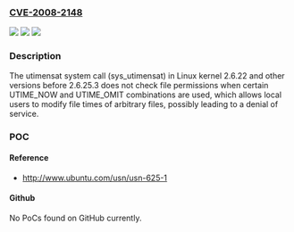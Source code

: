 ### [CVE-2008-2148](https://cve.mitre.org/cgi-bin/cvename.cgi?name=CVE-2008-2148)
![](https://img.shields.io/static/v1?label=Product&message=n%2Fa&color=blue)
![](https://img.shields.io/static/v1?label=Version&message=n%2Fa&color=blue)
![](https://img.shields.io/static/v1?label=Vulnerability&message=n%2Fa&color=brighgreen)

### Description

The utimensat system call (sys_utimensat) in Linux kernel 2.6.22 and other versions before 2.6.25.3 does not check file permissions when certain UTIME_NOW and UTIME_OMIT combinations are used, which allows local users to modify file times of arbitrary files, possibly leading to a denial of service.

### POC

#### Reference
- http://www.ubuntu.com/usn/usn-625-1

#### Github
No PoCs found on GitHub currently.

